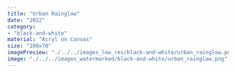 ```yaml
---
title: "Urban Rainglow"
date: "2022"
category: 
- "black-and-white"
material: "Acryl on Canvas"
size: "100x70"
imagePreview: "./../../images_low_res/black-and-white/urban_rainglow.png"
image: "./../../images_watermarked/black-and-white/urban_rainglow.png"
---
```

